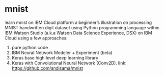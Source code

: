 # mnist
learn mnist on IBM Cloud platform
a beginner’s illustration on processing MNIST handwritten digit dataset using Python programming language within IBM Watson Studio (a.k.a Watson Data Science Experience, DSX) on IBM Cloud using a few approaches:
1. pure python code
2. IBM Neural Network Modeler + Experiment (beta)
3. Keras base high level deep learning library
4. Keras with Convolutional Neural Network (Conv2D).
link: https://github.com/andisama/mnist 
